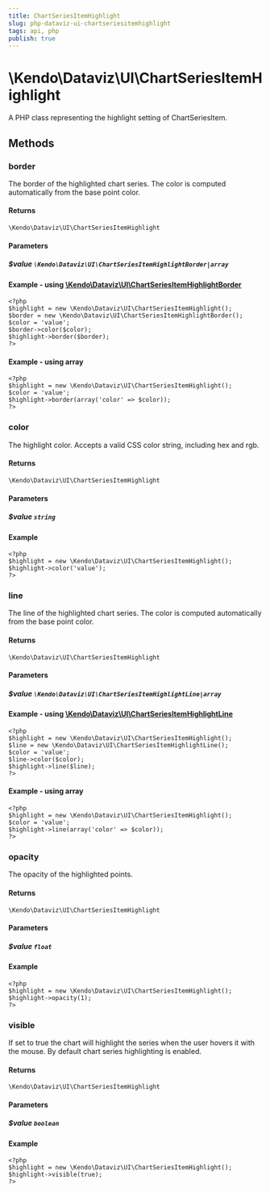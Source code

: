```yaml
---
title: ChartSeriesItemHighlight
slug: php-dataviz-ui-chartseriesitemhighlight
tags: api, php
publish: true
---
```


# \Kendo\Dataviz\UI\ChartSeriesItemHighlight

A PHP class representing the highlight setting of ChartSeriesItem.


## Methods

### border

The border of the highlighted chart series. The color is computed automatically from the base point color.

#### Returns
`\Kendo\Dataviz\UI\ChartSeriesItemHighlight`

#### Parameters

##### $value `\Kendo\Dataviz\UI\ChartSeriesItemHighlightBorder|array`


#### Example - using [\Kendo\Dataviz\UI\ChartSeriesItemHighlightBorder](/api/wrappers/php/Kendo/Dataviz/UI/ChartSeriesItemHighlightBorder)
    <?php
    $highlight = new \Kendo\Dataviz\UI\ChartSeriesItemHighlight();
    $border = new \Kendo\Dataviz\UI\ChartSeriesItemHighlightBorder();
    $color = 'value';
    $border->color($color);
    $highlight->border($border);
    ?>

#### Example - using array

    <?php
    $highlight = new \Kendo\Dataviz\UI\ChartSeriesItemHighlight();
    $color = 'value';
    $highlight->border(array('color' => $color));
    ?>

### color
The highlight color. Accepts a valid CSS color string, including hex and rgb.

#### Returns
`\Kendo\Dataviz\UI\ChartSeriesItemHighlight`

#### Parameters

##### $value `string`



#### Example 
    <?php
    $highlight = new \Kendo\Dataviz\UI\ChartSeriesItemHighlight();
    $highlight->color('value');
    ?>

### line

The line of the highlighted chart series. The color is computed automatically from the base point color.

#### Returns
`\Kendo\Dataviz\UI\ChartSeriesItemHighlight`

#### Parameters

##### $value `\Kendo\Dataviz\UI\ChartSeriesItemHighlightLine|array`


#### Example - using [\Kendo\Dataviz\UI\ChartSeriesItemHighlightLine](/api/wrappers/php/Kendo/Dataviz/UI/ChartSeriesItemHighlightLine)
    <?php
    $highlight = new \Kendo\Dataviz\UI\ChartSeriesItemHighlight();
    $line = new \Kendo\Dataviz\UI\ChartSeriesItemHighlightLine();
    $color = 'value';
    $line->color($color);
    $highlight->line($line);
    ?>

#### Example - using array

    <?php
    $highlight = new \Kendo\Dataviz\UI\ChartSeriesItemHighlight();
    $color = 'value';
    $highlight->line(array('color' => $color));
    ?>

### opacity
The opacity of the highlighted points.

#### Returns
`\Kendo\Dataviz\UI\ChartSeriesItemHighlight`

#### Parameters

##### $value `float`



#### Example 
    <?php
    $highlight = new \Kendo\Dataviz\UI\ChartSeriesItemHighlight();
    $highlight->opacity(1);
    ?>

### visible
If set to true the chart will highlight the series when the user hovers it with the mouse.
By default chart series highlighting is enabled.

#### Returns
`\Kendo\Dataviz\UI\ChartSeriesItemHighlight`

#### Parameters

##### $value `boolean`



#### Example 
    <?php
    $highlight = new \Kendo\Dataviz\UI\ChartSeriesItemHighlight();
    $highlight->visible(true);
    ?>

